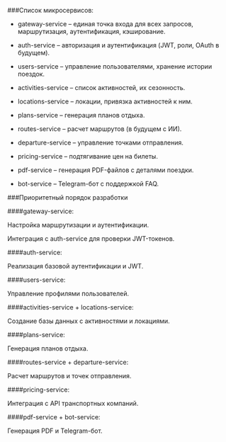 ###Список микросервисов:

- gateway-service – единая точка входа для всех запросов, маршрутизация, аутентификация, кэширование.

- auth-service – авторизация и аутентификация (JWT, роли, OAuth в будущем).

- users-service – управление пользователями, хранение истории поездок.

- activities-service – список активностей, их сезонность.

- locations-service – локации, привязка активностей к ним.

- plans-service – генерация планов отдыха.

- routes-service – расчет маршрутов (в будущем с ИИ).

- departure-service – управление точками отправления.

- pricing-service – подтягивание цен на билеты.

- pdf-service – генерация PDF-файлов с деталями поездки.

- bot-service – Telegram-бот с поддержкой FAQ.


###Приоритетный порядок разработки

####gateway-service:

Настройка маршрутизации и аутентификации.

Интеграция с auth-service для проверки JWT-токенов.

####auth-service:

Реализация базовой аутентификации и JWT.

####users-service:

Управление профилями пользователей.

####activities-service + locations-service:

Создание базы данных с активностями и локациями.

####plans-service:

Генерация планов отдыха.

####routes-service + departure-service:

Расчет маршрутов и точек отправления.

####pricing-service:

Интеграция с API транспортных компаний.

####pdf-service + bot-service:

Генерация PDF и Telegram-бот.
